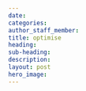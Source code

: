 ```yaml
---
date:
categories:
author_staff_member:
title: optimise
heading:
sub-heading:
description:
layout: post
hero_image:
---
```

